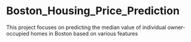 # Boston_Housing_Price_Prediction
This project focuses on predicting the median value of individual owner-occupied homes in Boston based on various features
